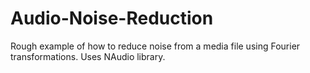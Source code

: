 # Audio-Noise-Reduction
Rough example of how to reduce noise from a media file using Fourier transformations. Uses NAudio library.
